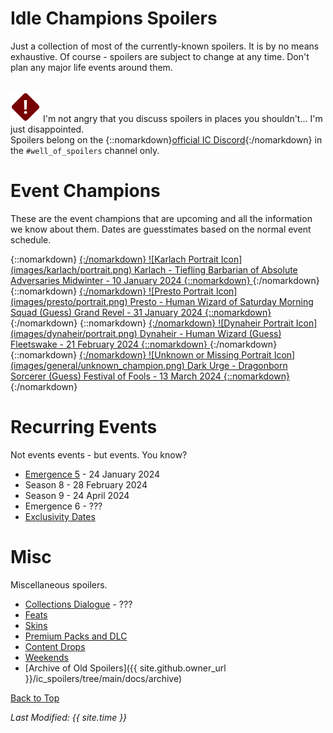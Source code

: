 # Idle Champions Spoilers

Just a collection of most of the currently-known spoilers. It is by no means exhaustive. Of course - spoilers are subject to change at any time. Don't plan any major life events around them.

<br/><span class="spoilerWarningRow">
<span class="spoilerWarningIcon">![Warning Icon](images/general/warning.png)</span>
<span class="spoilerWarning">I'm not angry that you discuss spoilers in places you shouldn't... I'm just disappointed.<br/>Spoilers belong on the {::nomarkdown}<a href="https://discord.gg/idlechampions" target="_blank">official IC Discord</a>{:/nomarkdown} in the `#well_of_spoilers` channel only.</span>
</span>

# Event Champions

These are the event champions that are upcoming and all the information we know about them. Dates are guesstimates based on the normal event schedule.

<span class="indexChampionTableColumn">
{::nomarkdown}
<a href="karlach.html">
{:/nomarkdown}
    <span class="indexChampionTableRow">
        <span class="indexChampionTableIcon">
            ![Karlach Portrait Icon](images/karlach/portrait.png)
        </span>
        <span class="indexChampionTableInfo">
            <span class="indexChampionTableChampion">
                Karlach&nbsp;<span class="indexChampionTableNoLink">- Tiefling Barbarian of Absolute Adversaries</span>
            </span>
            <span class="indexChampionTableEvent">
                <span class="indexChampionTableNoLink">Midwinter - 10 January 2024</span>
            </span>
        </span>
    </span>
{::nomarkdown}
</a>
{:/nomarkdown}
{::nomarkdown}
<a href="presto.html">
{:/nomarkdown}
    <span class="indexChampionTableRow">
        <span class="indexChampionTableIcon">
            ![Presto Portrait Icon](images/presto/portrait.png)
        </span>
        <span class="indexChampionTableInfo">
            <span class="indexChampionTableChampion">
                Presto&nbsp;<span class="indexChampionTableNoLink">- Human Wizard of Saturday Morning Squad (Guess)</span>
            </span>
            <span class="indexChampionTableEvent">
                <span class="indexChampionTableNoLink">Grand Revel - 31 January 2024</span>
            </span>
        </span>
    </span>
{::nomarkdown}
</a>
{:/nomarkdown}
{::nomarkdown}
<a href="dynaheir.html">
{:/nomarkdown}
    <span class="indexChampionTableRow">
        <span class="indexChampionTableIcon">
            ![Dynaheir Portrait Icon](images/dynaheir/portrait.png)
        </span>
        <span class="indexChampionTableInfo">
            <span class="indexChampionTableChampion">
                Dynaheir&nbsp;<span class="indexChampionTableNoLink">- Human Wizard (Guess)</span>
            </span>
            <span class="indexChampionTableEvent">
                <span class="indexChampionTableNoLink">Fleetswake - 21 February 2024</span>
            </span>
        </span>
    </span>
{::nomarkdown}
</a>
{:/nomarkdown}
{::nomarkdown}
<a href="darkurge.html">
{:/nomarkdown}
    <span class="indexChampionTableRow">
        <span class="indexChampionTableIcon">
            ![Unknown or Missing Portrait Icon](images/general/unknown_champion.png)
        </span>
        <span class="indexChampionTableInfo">
            <span class="indexChampionTableChampion">
                Dark Urge&nbsp;<span class="indexChampionTableNoLink">- Dragonborn Sorcerer (Guess)</span>
            </span>
            <span class="indexChampionTableEvent">
                <span class="indexChampionTableNoLink">Festival of Fools - 13 March 2024</span>
            </span>
        </span>
    </span>
{::nomarkdown}
</a>
{:/nomarkdown}
</span>

# Recurring Events

Not events events - but events. You know?

* [Emergence 5](emergence_5.md) - 24 January 2024
* Season 8 - 28 February 2024
* Season 9 - 24 April 2024
* Emergence 6 - ???
* [Exclusivity Dates](exclusivitydates.md)

# Misc

Miscellaneous spoilers.

* [Collections Dialogue](collections.md) - ???
* [Feats](feats.md)
* [Skins](skins.md)
* [Premium Packs and DLC](premium.md)
* [Content Drops](contentdrops.md)
* [Weekends](weekends.md)
* [Archive of Old Spoilers]({{ site.github.owner_url }}/ic_spoilers/tree/main/docs/archive)

[Back to Top](#top)

*Last Modified: {{ site.time }}*